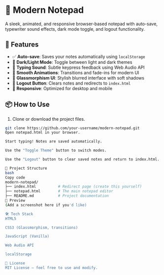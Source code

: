 # 📝 Modern Notepad

A sleek, animated, and responsive browser-based notepad with auto-save, typewriter sound effects, dark mode toggle, and logout functionality.

## 🚀 Features

- ✅ **Auto-save**: Saves your notes automatically using `localStorage`
- 🌙 **Dark/Light Mode**: Toggle between light and dark themes
- 🎵 **Typing Sound**: Subtle keypress feedback using Web Audio API
- 💫 **Smooth Animations**: Transitions and fade-ins for modern UI
- 🧼 **Glassmorphism UI**: Stylish blurred interface with soft shadows
- 🔐 **Logout Button**: Clears notes and redirects to `index.html`
- 📱 **Responsive**: Optimized for desktop and mobile

## 📦 How to Use

1. Clone or download the project files.

```bash
git clone https://github.com/your-username/modern-notepad.git
Open notepad.html in your browser.

Start typing! Notes are saved automatically.

Use the "Toggle Theme" button to switch modes.

Use the "Logout" button to clear saved notes and return to index.html.

📁 Project Structure
bash
Copy code
modern-notepad/
├── index.html          # Redirect page (create this yourself)
├── notepad.html        # The main notepad editor
├── README.md           # Project documentation
📸 Preview
(Add a screenshot here if you'd like)

🛠 Tech Stack
HTML5

CSS3 (Glassmorphism, transitions)

JavaScript (Vanilla)

Web Audio API

localStorage

📃 License
MIT License — feel free to use and modify.

